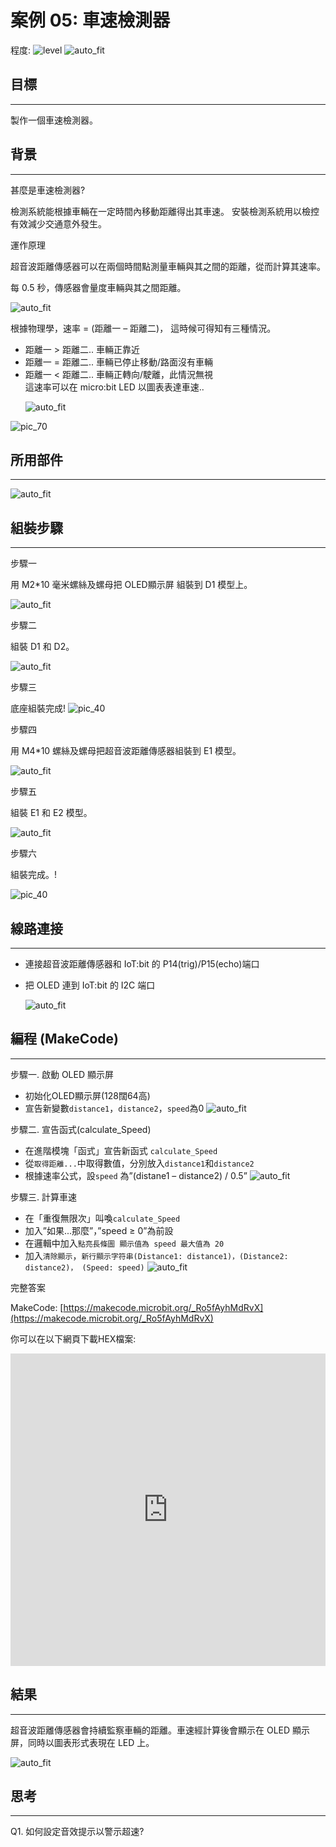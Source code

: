 # 案例 05: 車速檢測器

程度: ![level](images/level3.png)
![auto_fit](images/Case5/case-05.png)<P>

## 目標
<HR>

製作一個車速檢測器。<BR><P>

## 背景
<HR>

<span id="subtitle">甚麼是車速檢測器?</span><P>
檢測系統能根據車輛在一定時間內移動距離得出其車速。 安裝檢測系統用以檢控有效減少交通意外發生。<BR><P>

<span id="subtitle">運作原理</span><P>
超音波距離傳感器可以在兩個時間點測量車輛與其之間的距離，從而計算其速率。 <BR><P>
每 0.5 秒，傳感器會量度車輛與其之間距離。 <BR><P>
![auto_fit](images/Case5/Case5_des1.png)<P>
根據物理學，速率 = (距離一 – 距離二)， 這時候可得知有三種情況。<BR>
* 距離一 > 距離二.. 車輛正靠近<BR>
* 距離一 = 距離二.. 車輛已停止移動/路面沒有車輛<BR>
* 距離一 < 距離二.. 車輛正轉向/駛離，此情況無視<BR>
這速率可以在 micro:bit LED 以圖表表達車速..<BR><P>
![auto_fit](images/Case5/Case5_des2.png)<P>

![pic_70](images/Case5/Concept-diagram-Case5.png)<P>
## 所用部件
<HR>

![auto_fit](images/Case5/Case5_parts.png)<P>

## 組裝步驟
<HR>

<span id="subtitle">步驟一</span><P>
用 M2\*10 毫米螺絲及螺母把 OLED顯示屏 組裝到 D1 模型上。<BR><P>
![auto_fit](images/Case5/Case5_ass1.png)<P>
<span id="subtitle">步驟二</span><P>
組裝 D1 和 D2。<BR><P>
![auto_fit](images/Case5/Case5_ass2.png)<P>
<span id="subtitle">步驟三</span><P>
底座組裝完成!
![pic_40](images/Case5/Case5_ass3.png)<P>
<span id="subtitle">步驟四</span><P>
用 M4\*10 螺絲及螺母把超音波距離傳感器組裝到 E1 模型。<BR><P>
![auto_fit](images/Case5/Case5_ass4.png)<P>
<span id="subtitle">步驟五</span><P>
組裝 E1 和 E2 模型。<BR><P>
![auto_fit](images/Case5/Case5_ass5.png)<P>
<span id="subtitle">步驟六</span><P>
組裝完成。!<BR><P>
![pic_40](images/Case5/Case5_ass6.png)<P>

## 線路連接
<HR>

* 連接超音波距離傳感器和 IoT:bit 的 P14(trig)/P15(echo)端口 <BR><P>
* 把 OLED 連到 IoT:bit 的 I2C 端口 <BR><P>
![auto_fit](images/Case5/Case5_hardware.png)<P>

## 編程 (MakeCode)
<HR>

<span id="subtitle">步驟一. 啟動 OLED 顯示屏</span><P>
* 初始化OLED顯示屏(128闊64高)
* 宣告新變數`distance1`，`distance2`，`speed`為0
![auto_fit](images/Case5/Case5_p1.png)<P>

<span id="subtitle">步驟二. 宣告函式(calculate_Speed)</span><P>
* 在進階模塊「函式」宣告新函式 `calculate_Speed`
* 從`取得距離...`中取得數值，分別放入`distance1`和`distance2`
* 根據速率公式，設`speed` 為”(distane1 – distance2) / 0.5”
![auto_fit](images/Case5/Case5_p2.png)<P>

<span id="subtitle">步驟三. 計算車速</span><P>
* 在「重復無限次」叫喚`calculate_Speed`
* 加入”如果...那麼”，”speed ≥ 0”為前設
* 在邏輯中加入`點亮長條圖 顯示值為 speed 最大值為 20`
* 加入`清除顯示`，`新行顯示字符串(Distance1: distance1)，(Distance2: distance2)， (Speed: speed)`
![auto_fit](images/Case5/Case5_p3.png)<P>


<span id="subtitle">完整答案<BR><P>
MakeCode: [https://makecode.microbit.org/_Ro5fAyhMdRvX](https://makecode.microbit.org/_Ro5fAyhMdRvX)<BR><P>
你可以在以下網頁下載HEX檔案:<BR>
<iframe src="https://makecode.microbit.org/#pub:_Ro5fAyhMdRvX" width="100%" height="500" frameborder="0"></iframe>


## 結果
<HR>

超音波距離傳感器會持續監察車輛的距離。車速經計算後會顯示在 OLED 顯示屏，同時以圖表形式表現在 LED 上。<BR><P>
![auto_fit](images/Case5/Case5_result.gif)<P>

## 思考
<HR>

Q1. 如何設定音效提示以警示超速?<BR><P>


